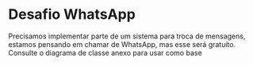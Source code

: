 # Desafio WhatsApp

Precisamos implementar parte de um sistema para troca de mensagens, estamos pensando em chamar de WhatsApp, mas esse será gratuíto.
Consulte o diagrama de classe anexo para usar como base